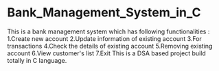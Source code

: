 # Bank_Management_System_in_C
This is a bank management system which has following functionalities : 
                1.Create new account
                2.Update information of existing account
                3.For transactions
                4.Check the details of existing account
                5.Removing existing account
                6.View customer's list
                7.Exit
This is a DSA based project build totally in C language.
